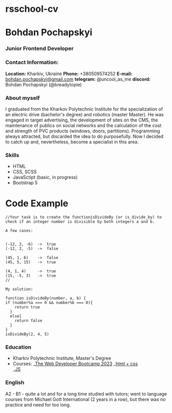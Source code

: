 # rsschool-cv

# Bohdan Pochapskyi

### Junior Frontend Developer

### Contact Information:

**Location:** Kharkiv, Ukraine
**Phone:** +380509574252
**E-mail:** bohdan.pochapskyi@gmail.com
**telegram:** @uncool_as_me
**discord:** Bohdan Pochapskyi (@breadytopie)

### About myself

I graduated from the Kharkov Polytechnic Institute for the specialization of an electric drive (bachelor's degree) and robotics (master Master).
He was engaged in target advertising, the development of sites on the CMS, the maintenance of publics on social networks and the calculation of the cost and strength of PVC products (windows, doors, partitions).
Programming always attracted, but discarded the idea to do purposefully. Now I decided to catch up and, nevertheless, become a specialist in this area.

### Skills

- HTML
- CSS, SCSS
- JavaSctipt (basic, in progress)
- Bootstrap 5

# Code Example

```
//Your task is to create the functionisDivideBy (or is_divide_by) to check if an integer number is divisible by both integers a and b.

A few cases:


(-12, 2, -6)  ->  true
(-12, 2, -5)  ->  false

(45, 1, 6)    ->  false
(45, 5, 15)   ->  true

(4, 1, 4)     ->  true
(15, -5, 3)   ->  true
//

My solution:

function isDivideBy(number, a, b) {
if (number%a === 0 && number%b === 0){
    return true
  }
  else{
    return false
  }
}
isDivideBy(2, 4, 5)
```

### Education

- Kharkiv Polytechnic Institute, Master's Degree
- Courses:
  _[The Web Developer Bootcamp 2023](https://www.udemy.com/share/101W9C3@8wGQN15CLQpGD0gbUb2ut3QMluev6V5YNM4NHsrIaBewdLfc4AVXZZOVNhIO-Fcy7A==/)
  _[html + css](https://www.youtube.com/@FreelancerLifeStyle)  
  \_[JS](https://www.youtube.com/@Bogdan_Stashchuk)

### English

A2 - B1 - quite a lot and for a long time studied with tutors; went to language courses from Michael Gott International (2 years in a row), but there was no practice and need for too long.

